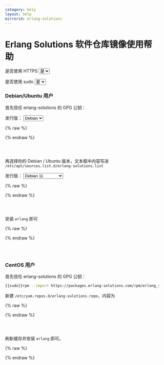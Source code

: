 ```yaml
---
category: help
layout: help
mirrorid: erlang-solutions
---
```


# Erlang Solutions 软件仓库镜像使用帮助

<form class="form-inline">
<div class="form-group">
	<label>是否使用 HTTPS</label>
	<select id="http-select" class="form-control content-select" data-target="#content-0,#content-1,#content-2,#content-3,#content-4">
	  <option data-http_protocol="https://" selected>是</option>
	  <option data-http_protocol="http://">否</option>
	</select>
</div>
</form>


<form class="form-inline">
<div class="form-group">
	<label>是否使用 sudo</label>
	<select id="sudo-select" class="form-control content-select" data-target="#content-0,#content-1,#content-2,#content-3,#content-4">
	  <option data-sudo="sudo " data-sudoE="sudo -E " selected>是</option>
	  <option data-sudo="" data-sudoE="">否</option>
	</select>
</div>
</form>



### Debian/Ubuntu 用户

首先信任 erlang-solutions 的 GPG 公钥：



<form class="form-inline">
<div class="form-group">
  <label>发行版：</label>
    <select id="select-0-0" class="form-control content-select" data-target="#content-0">
      <option data-os_name="debian" selected>Debian</option>
      <option data-os_name="ubuntu">Ubuntu</option>
    </select>
</div>
</form>

{% raw %}
<script id="template-0" type="x-tmpl-markup">
curl -s https://packages.erlang-solutions.com/{{os_name}}/erlang_solutions.asc | {{sudo}}apt-key add -
</script>
{% endraw %}

<p></p>

<pre>
<code id="content-0" class="language-bash" data-template="#template-0" data-select="#http-select,#sudo-select,#select-0-0">
</code>
</pre>


再选择你的 Debian / Ubuntu 版本，文本框中内容写进 `/etc/apt/sources.list.d/erlang-solutions.list`



<form class="form-inline">
<div class="form-group">
  <label>发行版：</label>
    <select id="select-1-0" class="form-control content-select" data-target="#content-1">
      <option data-os_name="debian" data-release_name="bullseye" selected>Debian 11</option>
      <option data-os_name="debian" data-release_name="buster">Debian 10</option>
      <option data-os_name="debian" data-release_name="stretch">Debian 9</option>
      <option data-os_name="debian" data-release_name="jessie">Debian 8</option>
      <option data-os_name="ubuntu" data-release_name="focal">Ubuntu 20.04 LTS</option>
      <option data-os_name="ubuntu" data-release_name="bionic">Ubuntu 18.04 LTS</option>
      <option data-os_name="ubuntu" data-release_name="xenial">Ubuntu 16.04 LTS</option>
    </select>
</div>
</form>

{% raw %}
<script id="template-1" type="x-tmpl-markup">
deb {{http_protocol}}{{mirror}}/{{os_name}} {{release_name}} contrib
</script>
{% endraw %}

<p></p>

<pre>
<code id="content-1" class="language-properties" data-template="#template-1" data-select="#http-select,#sudo-select,#select-1-0">
</code>
</pre>



安装 `erlang` 即可



{% raw %}
<script id="template-2" type="x-tmpl-markup">
{{sudo}}apt-get update
{{sudo}}apt-get install -y erlang
</script>
{% endraw %}

<p></p>

<pre>
<code id="content-2" class="language-bash" data-template="#template-2" data-select="#http-select,#sudo-select">
</code>
</pre>


### CentOS 用户

首先信任 erlang-solutions 的 GPG 公钥：

```bash
{{sudo}}rpm --import https://packages.erlang-solutions.com/rpm/erlang_solutions.asc
```

新建 `/etc/yum.repos.d/erlang-solutions.repo`，内容为



{% raw %}
<script id="template-3" type="x-tmpl-markup">
[erlang-solutions]
name=CentOS $releasever - Erlang Solutions
baseurl={{http_protocol}}{{mirror}}/centos/$releasever/
gpgcheck=1
gpgkey=https://packages.erlang-solutions.com/rpm/erlang_solutions.asc
enabled=1
</script>
{% endraw %}

<p></p>

<pre>
<code id="content-3" class="language-ini" data-template="#template-3" data-select="#http-select,#sudo-select">
</code>
</pre>


刷新缓存并安装 `erlang` 即可。



{% raw %}
<script id="template-4" type="x-tmpl-markup">
{{sudo}}yum makecache
{{sudo}}yum install erlang
</script>
{% endraw %}

<p></p>

<pre>
<code id="content-4" class="language-bash" data-template="#template-4" data-select="#http-select,#sudo-select">
</code>
</pre>


